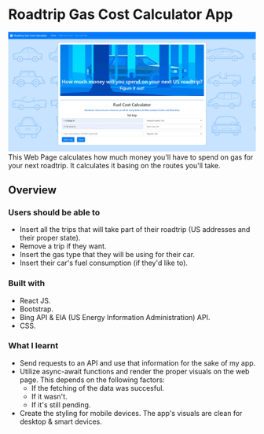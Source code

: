 # Roadtrip Gas Cost Calculator App
![Page Example](/roadtrip-gas-cost/src/img/sample-page.jpg)
This Web Page calculates how much money you'll have to spend on gas for your next roadtrip. It calculates it basing on the routes you'll take.

## Overview
### Users should be able to
- Insert all the trips that will take part of their roadtrip (US addresses and their proper state).
- Remove a trip if they want.
- Insert the gas type that they will be using for their car.
- Insert their car's fuel consumption (if they'd like to).

### Built with
- React JS.
- Bootstrap.
- Bing API & EIA (US Energy Information Administration) API.
- CSS.

### What I learnt
- Send requests to an API and use that information for the sake of my app.
- Utilize async-await functions and render the proper visuals on the web page. This depends on the following factors: 
    - If the fetching of the data was succesful. 
    - If it wasn't.
    - If it's still pending.
- Create the styling for mobile devices. The app's visuals are clean for desktop & smart devices. 